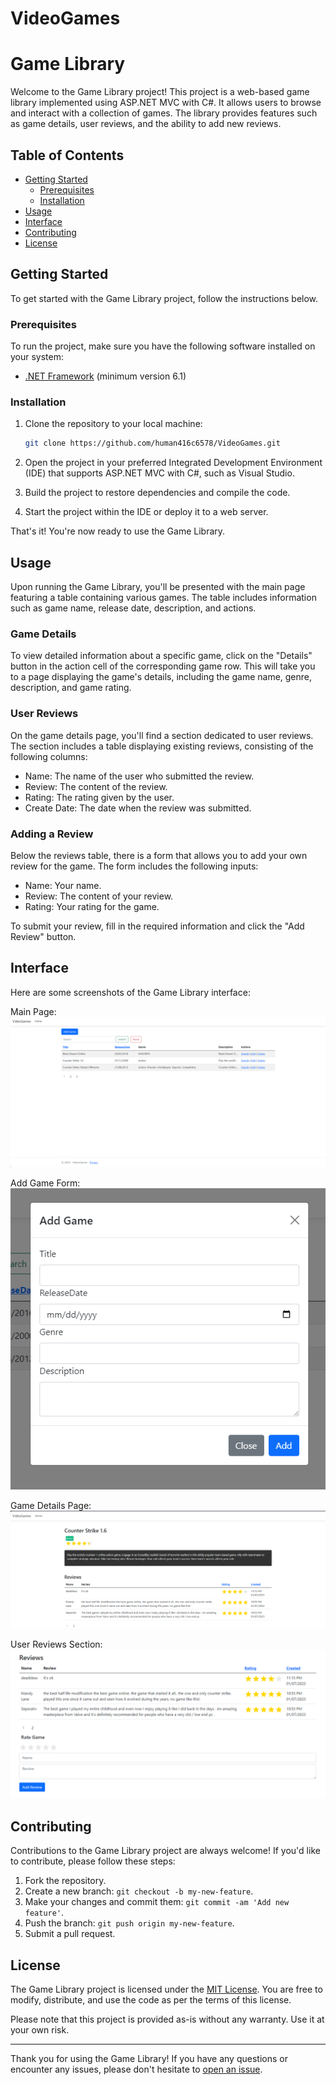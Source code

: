 # VideoGames
# Game Library

Welcome to the Game Library project! This project is a web-based game library implemented using ASP.NET MVC with C#. It allows users to browse and interact with a collection of games. The library provides features such as game details, user reviews, and the ability to add new reviews.

## Table of Contents

- [Getting Started](#getting-started)
  - [Prerequisites](#prerequisites)
  - [Installation](#installation)
- [Usage](#usage)
- [Interface](#interface)
- [Contributing](#contributing)
- [License](#license)

## Getting Started

To get started with the Game Library project, follow the instructions below.

### Prerequisites

To run the project, make sure you have the following software installed on your system:

- [.NET Framework](https://dotnet.microsoft.com/download/dotnet-framework) (minimum version 6.1)

### Installation

1. Clone the repository to your local machine:

   ```bash
   git clone https://github.com/human416c6578/VideoGames.git
   ```

2. Open the project in your preferred Integrated Development Environment (IDE) that supports ASP.NET MVC with C#, such as Visual Studio.

3. Build the project to restore dependencies and compile the code.

4. Start the project within the IDE or deploy it to a web server.

That's it! You're now ready to use the Game Library.

## Usage

Upon running the Game Library, you'll be presented with the main page featuring a table containing various games. The table includes information such as game name, release date, description, and actions.

### Game Details

To view detailed information about a specific game, click on the "Details" button in the action cell of the corresponding game row. This will take you to a page displaying the game's details, including the game name, genre, description, and game rating.

### User Reviews

On the game details page, you'll find a section dedicated to user reviews. The section includes a table displaying existing reviews, consisting of the following columns:

- Name: The name of the user who submitted the review.
- Review: The content of the review.
- Rating: The rating given by the user.
- Create Date: The date when the review was submitted.

### Adding a Review

Below the reviews table, there is a form that allows you to add your own review for the game. The form includes the following inputs:

- Name: Your name.
- Review: The content of your review.
- Rating: Your rating for the game.

To submit your review, fill in the required information and click the "Add Review" button.

## Interface
Here are some screenshots of the Game Library interface:

Main Page:
![Index Page](images/index.png)

Add Game Form:
![Add Game Form](images/game_form.png)

Game Details Page:
![Game Details](images/game_details.png)

User Reviews Section:
![Game Reviews](images/reviews.png)

## Contributing

Contributions to the Game Library project are always welcome! If you'd like to contribute, please follow these steps:

1. Fork the repository.
2. Create a new branch: `git checkout -b my-new-feature`.
3. Make your changes and commit them: `git commit -am 'Add new feature'`.
4. Push the branch: `git push origin my-new-feature`.
5. Submit a pull request.

## License

The Game Library project is licensed under the [MIT License](LICENSE). You are free to modify, distribute, and use the code as per the terms of this license.

Please note that this project is provided as-is without any warranty. Use it at your own risk.

---

Thank you for using the Game Library! If you have any questions or encounter any issues, please don't hesitate to [open an issue](https://github.com/your-username/game-library/issues).
